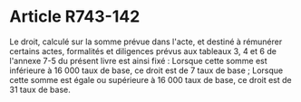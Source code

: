 # Article R743-142

Le droit, calculé sur la somme prévue dans l'acte, et destiné à rémunérer certains actes, formalités et diligences prévus aux tableaux 3, 4 et 6 de l'annexe 7-5 du présent livre est ainsi fixé :   Lorsque cette somme est inférieure à 16 000 taux de base, ce droit est de 7 taux de base ;   Lorsque cette somme est égale ou supérieure à 16 000 taux de base, ce droit est de 31 taux de base.
